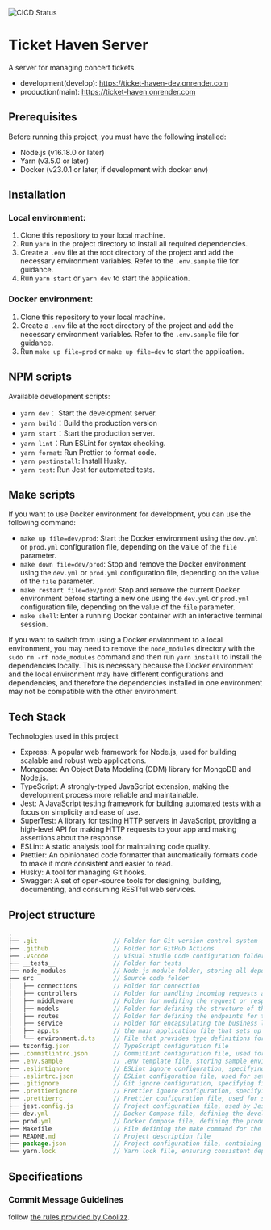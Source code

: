 ![CICD Status](https://github.com/yeha98555/ticket-haven-server/actions/workflows/render.yml/badge.svg)

# Ticket Haven Server
A server for managing concert tickets.
- development(develop): https://ticket-haven-dev.onrender.com
- production(main): https://ticket-haven.onrender.com

## Prerequisites
Before running this project, you must have the following installed:

- Node.js (v16.18.0 or later)
- Yarn (v3.5.0 or later)
- Docker (v23.0.1 or later, if development with docker env)

## Installation
### Local environment:

1. Clone this repository to your local machine.
2. Run `yarn` in the project directory to install all required dependencies.
3. Create a `.env` file at the root directory of the project and add the necessary environment variables. Refer to the `.env.sample` file for guidance.
4. Run `yarn start` or `yarn dev` to start the application.

### Docker environment:

1. Clone this repository to your local machine.
2. Create a `.env` file at the root directory of the project and add the necessary environment variables. Refer to the `.env.sample` file for guidance.
3. Run `make up file=prod` or `make up file=dev` to start the application.

## NPM scripts
Available development scripts:

- `yarn dev`： Start the development server.
- `yarn build`：Build the production version
- `yarn start`：Start the production server.
- `yarn lint`：Run ESLint for syntax checking.
- `yarn format`: Run Prettier to format code.
- `yarn postinstall`: Install Husky.
- `yarn test`: Run Jest for automated tests.

## Make scripts
If you want to use Docker environment for development, you can use the following command:

- `make up file=dev/prod`: Start the Docker environment using the `dev.yml` or `prod.yml` configuration file, depending on the value of the `file` parameter.
- `make down file=dev/prod`: Stop and remove the Docker environment using the `dev.yml` or `prod.yml` configuration file, depending on the value of the `file` parameter.
- `make restart file=dev/prod`: Stop and remove the current Docker environment before starting a new one using the `dev.yml` or `prod.yml` configuration file, depending on the value of the `file` parameter.
- `make shell`: Enter a running Docker container with an interactive terminal session.

If you want to switch from using a Docker environment to a local environment, you may need to remove the `node_modules` directory with the  `sudo rm -rf node_modules` command and then run `yarn install` to install the dependencies locally. This is necessary because the Docker environment and the local environment may have different configurations and dependencies, and therefore the dependencies installed in one environment may not be compatible with the other environment.


## Tech Stack
Technologies used in this project

- Express: A popular web framework for Node.js, used for building scalable and robust web applications.
- Mongoose: An Object Data Modeling (ODM) library for MongoDB and Node.js.
- TypeScript: A strongly-typed JavaScript extension, making the development process more reliable and maintainable.
- Jest: A JavaScript testing framework for building automated tests with a focus on simplicity and ease of use.
- SuperTest: A library for testing HTTP servers in JavaScript, providing a high-level API for making HTTP requests to your app and making assertions about the response.
- ESLint: A static analysis tool for maintaining code quality.
- Prettier: An opinionated code formatter that automatically formats code to make it more consistent and easier to read.
- Husky: A tool for managing Git hooks.
- Swagger: A set of open-source tools for designing, building, documenting, and consuming RESTful web services.

## Project structure
```javascript
.
├── .git                     // Folder for Git version control system
├── .github                  // Folder for GitHub Actions
├── .vscode                  // Visual Studio Code configuration folder
├── __tests__                // Folder for tests
├── node_modules             // Node.js module folder, storing all dependencies
├── src                      // Source code folder
│   ├── connections          // Folder for connection
│   ├── controllers          // Folder for handling incoming requests and sending responses back to the client
│   ├── middleware           // Folder for modifing the request or response objects before or after they reach the controller.
│   ├── models               // Folder for defining the structure of the data that will be stored in the database
│   ├── routes               // Folder for defining the endpoints for the API and mapping them to the corresponding controller functions
│   ├── service              // Folder for encapsulating the business logic of the application and interact with the models and controllers
│   ├── app.ts               // the main application file that sets up the Express app, defines middleware, and registers the routes
│   └── environment.d.ts     // File that provides type definitions for environment variables used in the project.
├── tsconfig.json            // TypeScript configuration file
├── .commitlintrc.json       // CommitLint configuration file, used for checking the format of Git commit messages
├── .env.sample              // .env template file, storing sample environment variables
├── .eslintignore            // ESLint ignore configuration, specifying files that don't need syntax checking
├── .eslintrc.json           // ESLint configuration file, used for setting syntax checking rules
├── .gitignore               // Git ignore configuration, specifying files that don't need version control
├── .prettierignore          // Prettier ignore configuration, specifying files that don't need code formatting
├── .prettierrc              // Prettier configuration file, used for setting code formatting rules
├── jest.config.js           // Project configuration file, used by Jest testing framework for JavaScript projects
├── dev.yml                  // Docker Compose file, defining the development environment for a project
├── prod.yml                 // Docker Compose file, defining the production environment for a project
├── Makefile                 // File defining the make command for the execution of Docker Compose commands
├── README.md                // Project description file
├── package.json             // Project configuration file, containing project information, scripts, and dependencies
└── yarn.lock                // Yarn lock file, ensuring consistent dependency versions
```

## Specifications

### Commit Message Guidelines
follow [the rules provided by Coolizz](https://github.com/CoolizzLuo/ticket-haven-platform#commit-message-guidelines).
